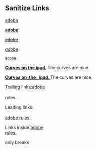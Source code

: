 ## Sanitize Links

[adobe](https://www.adobe.com)

**[adobe](https://www.adobe.com)**

~~[adobe](https://www.adobe.com)~~

_[adobe](https://www.adobe.com)_

_[](https://www.adobe.com)_

[`adobe`](https://www.adobe.com)

**[Curves on the ipad.](https://www.adobe.com)** The curves are nice.

**[Curves on_the_ ipad. ](https://www.adobe.com)** The curves are nice.

Trailing links:[adobe](https://www.adobe.com)\
\
rules.

Leading links:\
\
[adobe rules.](https://www.adobe.com)

Links inside:[adobe<br>rules.](https://www.adobe.com)

only breaks\
\
\
[](https://www.adobe.com)
